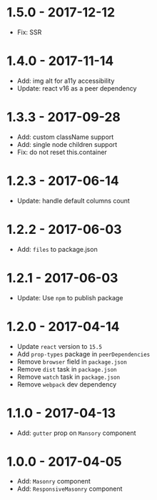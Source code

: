 # 1.5.0 - 2017-12-12

* Fix: SSR

# 1.4.0 - 2017-11-14

* Add: img alt for a11y accessibility
* Update: react v16 as a peer dependency

# 1.3.3 - 2017-09-28

* Add: custom className support
* Add: single node children support
* Fix: do not reset this.container

# 1.2.3 - 2017-06-14

* Update: handle default columns count

# 1.2.2 - 2017-06-03

* Add: `files` to package.json

# 1.2.1 - 2017-06-03

* Update: Use `npm` to publish package

# 1.2.0 - 2017-04-14

* Update `react` version to `15.5`
* Add `prop-types` package in `peerDependencies`
* Remove `browser` field in `package.json`
* Remove `dist` task in `package.json`
* Remove `watch` task in `package.json`
* Remove `webpack` dev dependency

# 1.1.0 - 2017-04-13

* Add: `gutter` prop on `Mansory` component

# 1.0.0 - 2017-04-05

* Add: `Masonry` component
* Add: `ResponsiveMasonry` component
